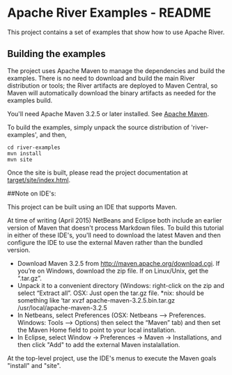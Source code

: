 <!--
 Licensed to the Apache Software Foundation (ASF) under one
 or more contributor license agreements.  See the NOTICE file
 distributed with this work for additional information
 regarding copyright ownership. The ASF licenses this file
 to you under the Apache License, Version 2.0 (the
 "License"); you may not use this file except in compliance
 with the License. You may obtain a copy of the License at

      http://www.apache.org/licenses/LICENSE-2.0

 Unless required by applicable law or agreed to in writing, software
 distributed under the License is distributed on an "AS IS" BASIS,
 WITHOUT WARRANTIES OR CONDITIONS OF ANY KIND, either express or implied.
 See the License for the specific language governing permissions and
 limitations under the License.

-->

Apache River Examples - README
=====================

This project contains a set of examples that show how to use Apache River.

## Building the examples

The project uses Apache Maven to manage the dependencies and build the examples.
There is no need to download and build the main River distribution or tools;
the River artifacts are deployed to Maven Central, so Maven will automatically
download the binary artifacts as needed for the examples build.

You'll need Apache Maven 3.2.5 or later installed.  See [Apache Maven](http://maven.apache.org).

To build the examples, simply unpack the source distribution of 'river-examples',
and then,

    cd river-examples
    mvn install
    mvn site

Once the site is built, please read the project documentation at 
[target/site/index.html](target/site/index.html).

##Note on IDE's:

This project can be built using an IDE that supports Maven.

At time of writing (April 2015) NetBeans and Eclipse both include an earlier
version of Maven that doesn't process Markdown files.  To build this tutorial 
in either of these IDE's, you'll need to download the latest Maven and then 
configure the IDE to use the external Maven rather than the bundled version.

- Download Maven 3.2.5 from http://maven.apache.org/download.cgi.  If you’re on 
Windows, download the zip file.  If on Linux/Unix, get the “.tar.gz”.  
- Unpack it to a convenient directory (Windows: right-click on the zip and 
select “Extract all”.  OSX: Just open the tar.gz file.  *nix: should be something 
like ‘tar xvzf apache-maven-3.2.5.bin.tar.gz /usr/local/apache-maven-3.2.5  
- In Netbeans, select Preferences (OSX: Netbeans —> Preferences.  Windows: 
Tools —> Options) then select the “Maven” tab) and then set the Maven Home 
field to point to your local installation.  
- In Eclipse, select Window -> Preferences -> Maven -> Installations, and then
click "Add" to add the external Maven instalallation.

At the top-level project, use the IDE's menus to execute the Maven goals 
"install" and "site".
